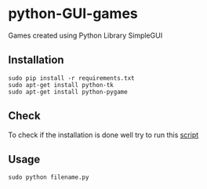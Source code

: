 # python-GUI-games
Games created using Python Library SimpleGUI

Installation
-----------
```
sudo pip install -r requirements.txt
sudo apt-get install python-tk
sudo apt-get install python-pygame

```

Check
-----------
To check if the installation is done well try to run this [script](goo.gl/YzhcHN)


Usage
---------
```
sudo python filename.py
```

